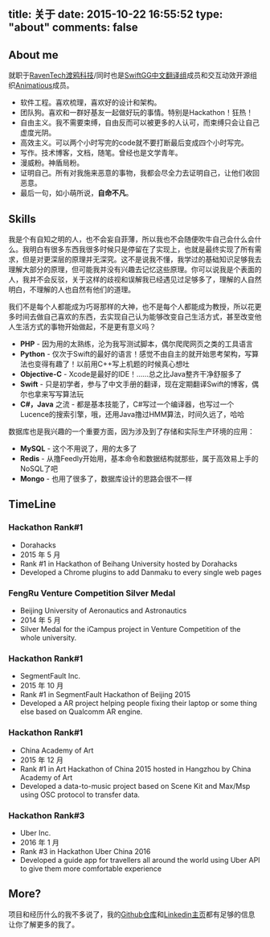 title: 关于
date: 2015-10-22 16:55:52
type: "about"
comments: false
---

## About me
就职于[RavenTech渡鸦科技](https://www.raventech.com/)/同时也是[SwiftGG中文翻译组](http://swift.gg/)成员和交互动效开源组织[Animatious](http://anius.io)成员。

* 软件工程。喜欢梳理，喜欢好的设计和架构。
* 团队狗。喜欢和一群好基友一起做好玩的事情。特别是Hackathon！狂热！
* 自由主义。我不需要束缚，自由反而可以被更多的人认可，而束缚只会让自己虚度光阴。
* 高效主义。可以两个小时写完的code就不要打断最后变成四个小时写完。
* 写作。技术博客，文档，随笔。曾经也是文学青年。
* 漫威粉。神盾局粉。
* 证明自己。所有对我施来恶意的事物，我都会尽全力去证明自己，让他们收回恶意。
* 最后一句，如小萌所说，**自命不凡**。

## Skills
我是个有自知之明的人，也不会妄自菲薄，所以我也不会随便吹牛自己会什么会什么。我明白有很多东西我很多时候只是停留在了实现上，也就是最终实现了所有需求，但是对更深层的原理并无深究。这不是说我不懂，我学过的基础知识足够我去理解大部分的原理，但可能我并没有兴趣去记忆这些原理。你可以说我是个表面的人，我并不会反驳，关于这样的歧视和误解我已经遇见过足够多了，理解的人自然明白，不理解的人也自然有他们的道理。

我们不是每个人都能成为巧哥那样的大神，也不是每个人都能成为教授，所以花更多时间去做自己喜欢的东西，去实现自己认为能够改变自己生活方式，甚至改变他人生活方式的事物开始做起，不是更有意义吗？

* **PHP** - 因为用的太熟练，沦为我写测试脚本，偶尔爬爬网页之类的工具语言
* **Python** - 仅次于Swift的最好的语言！感觉不由自主的就开始思考架构，写算法也变得有趣了！以前用C++写上机题的时候真心想吐
* **Objective-C** - Xcode是最好的IDE！……总之比Java整齐干净舒服多了
* **Swift** - 只是初学者，参与了中文手册的翻译，现在定期翻译Swift的博客，偶尔也拿来写写算法玩
* **C#，Java** 之流 - 都是基本技能了，C#写过一个编译器，也写过一个Lucence的搜索引擎，哦，还用Java撸过HMM算法，时间久远了，哈哈

数据库也是我兴趣的一个重要方面，因为涉及到了存储和实际生产环境的应用：

* **MySQL** - 这个不用说了，用的太多了
* **Redis** - 从撸Feedly开始用，基本命令和数据结构就那些，属于高效易上手的NoSQL了吧
* **Mongo** - 也用了很多了，数据库设计的思路会很不一样

## TimeLine

### Hackathon Rank#1
* Dorahacks
* 2015 年 5 月
* Rank #1 in Hackathon of Beihang University hosted by Dorahacks
* Developed a Chrome plugins to add Danmaku to every single web pages

### FengRu Venture Competition Silver Medal
* Beijing University of Aeronautics and Astronautics
* 2014 年 5 月
* Silver Medal for the iCampus project in Venture Competition of the whole university.


### Hackathon Rank#1
* SegmentFault Inc.
* 2015 年 10 月
* Rank #1 in SegmentFault Hackathon of Beijing 2015
* Developed a AR project helping people fixing their laptop or some thing else based on Qualcomm AR engine.


### Hackathon Rank#1
* China Academy of Art
* 2015 年 12 月
* Rank #1 in Art Hackathon of China 2015 hosted in Hangzhou by China Academy of Art
* Developed a data-to-music project based on Scene Kit and Max/Msp using OSC protocol to transfer data.


### Hackathon Rank#3
* Uber Inc.
* 2016 年 1 月
* Rank #3 in Hackathon Uber China 2016
* Developed a guide app for travellers all around the world using Uber API to give them more comfortable experience

## More?
项目和经历什么的我不多说了，我的[Github仓库](https://github.com/SergioChan)和[Linkedin主页](https://cn.linkedin.com/pub/sergio-chan/42/14b/a6)都有足够的信息让你了解更多的我了。
